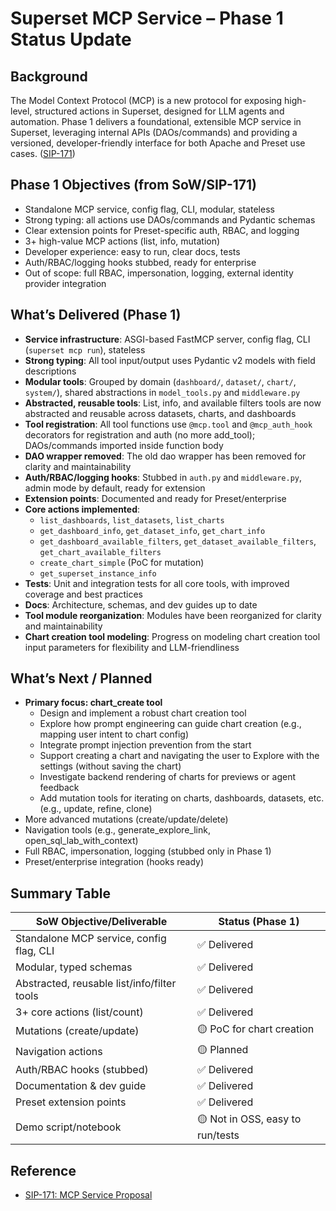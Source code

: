 # Superset MCP Service – Phase 1 Status Update

## Background
The Model Context Protocol (MCP) is a new protocol for exposing high-level, structured actions in Superset, designed for LLM agents and automation. Phase 1 delivers a foundational, extensible MCP service in Superset, leveraging internal APIs (DAOs/commands) and providing a versioned, developer-friendly interface for both Apache and Preset use cases. ([SIP-171](https://github.com/apache/superset/issues/33870))

## Phase 1 Objectives (from SoW/SIP-171)
- Standalone MCP service, config flag, CLI, modular, stateless
- Strong typing: all actions use DAOs/commands and Pydantic schemas
- Clear extension points for Preset-specific auth, RBAC, and logging
- 3+ high-value MCP actions (list, info, mutation)
- Developer experience: easy to run, clear docs, tests
- Auth/RBAC/logging hooks stubbed, ready for enterprise
- Out of scope: full RBAC, impersonation, logging, external identity provider integration

## What’s Delivered (Phase 1)
- **Service infrastructure**: ASGI-based FastMCP server, config flag, CLI (`superset mcp run`), stateless
- **Strong typing**: All tool input/output uses Pydantic v2 models with field descriptions
- **Modular tools**: Grouped by domain (`dashboard/`, `dataset/`, `chart/`, `system/`), shared abstractions in `model_tools.py` and `middleware.py`
- **Abstracted, reusable tools**: List, info, and available filters tools are now abstracted and reusable across datasets, charts, and dashboards
- **Tool registration**: All tool functions use `@mcp.tool` and `@mcp_auth_hook` decorators for registration and auth (no more add_tool); DAOs/commands imported inside function body
- **DAO wrapper removed**: The old dao wrapper has been removed for clarity and maintainability
- **Auth/RBAC/logging hooks**: Stubbed in `auth.py` and `middleware.py`, admin mode by default, ready for extension
- **Extension points**: Documented and ready for Preset/enterprise
- **Core actions implemented**:
  - `list_dashboards`, `list_datasets`, `list_charts`
  - `get_dashboard_info`, `get_dataset_info`, `get_chart_info`
  - `get_dashboard_available_filters`, `get_dataset_available_filters`, `get_chart_available_filters`
  - `create_chart_simple` (PoC for mutation)
  - `get_superset_instance_info`
- **Tests**: Unit and integration tests for all core tools, with improved coverage and best practices
- **Docs**: Architecture, schemas, and dev guides up to date
- **Tool module reorganization**: Modules have been reorganized for clarity and maintainability
- **Chart creation tool modeling**: Progress on modeling chart creation tool input parameters for flexibility and LLM-friendliness

## What’s Next / Planned
- **Primary focus: chart_create tool**
  - Design and implement a robust chart creation tool
  - Explore how prompt engineering can guide chart creation (e.g., mapping user intent to chart config)
  - Integrate prompt injection prevention from the start
  - Support creating a chart and navigating the user to Explore with the settings (without saving the chart)
  - Investigate backend rendering of charts for previews or agent feedback
  - Add mutation tools for iterating on charts, dashboards, datasets, etc. (e.g., update, refine, clone)
- More advanced mutations (create/update/delete)
- Navigation tools (e.g., generate_explore_link, open_sql_lab_with_context)
- Full RBAC, impersonation, logging (stubbed only in Phase 1)
- Preset/enterprise integration (hooks ready)

## Summary Table
| SoW Objective/Deliverable                | Status (Phase 1)                |
|------------------------------------------|---------------------------------|
| Standalone MCP service, config flag, CLI | ✅ Delivered                    |
| Modular, typed schemas                   | ✅ Delivered                    |
| Abstracted, reusable list/info/filter tools | ✅ Delivered                 |
| 3+ core actions (list/count)             | ✅ Delivered                    |
| Mutations (create/update)                | 🟡 PoC for chart creation       |
| Navigation actions                       | 🟡 Planned                     |
| Auth/RBAC hooks (stubbed)                | ✅ Delivered                    |
| Documentation & dev guide                | ✅ Delivered                    |
| Preset extension points                  | ✅ Delivered                    |
| Demo script/notebook                     | 🟡 Not in OSS, easy to run/tests|

## Reference
- [SIP-171: MCP Service Proposal](https://github.com/apache/superset/issues/33870) 